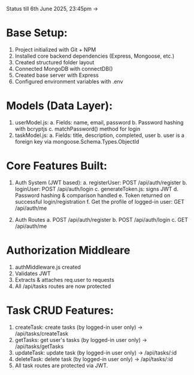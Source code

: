 Status till 6th June 2025, 23:45pm ->

# Base Setup:
1. Project initialized with Git + NPM
2. Installed core backend dependencies (Express, Mongoose, etc.)
3. Created structured folder layout
4. Connected MongoDB with connectDB()
5. Created base server with Express
6. Configured environment variables with .env

# Models (Data Layer):
1. userModel.js:
a. Fields: name, email, password
b. Password hashing with bcryptjs
c. matchPassword() method for login
2. taskModel.js:
a. Fields: title, description, completed, user
b. user is a foreign key via mongoose.Schema.Types.ObjectId

# Core Features Built:
1. Auth System (JWT based):
a. registerUser: POST /api/auth/register
b. loginUser: POST /api/auth/login
c. generateToken.js: signs JWT
d. Password hashing & comparison handled
e. Token returned on successful login/registration
f. Get the profile of logged-in user: GET /api/auth/me

2. Auth Routes
a. POST /api/auth/register
b. POST /api/auth/login
c. GET /api/auth/me

# Authorization Middleare
1. authMiddleware.js created
2. Validates JWT
3. Extracts & attaches req.user to requests
4. All /api/tasks routes are now protected

# Task CRUD Features:
1. createTask: create tasks (by logged-in user only) -> /api/tasks/createTask
2. getTasks: get user's tasks (by logged-in user only) -> /api/tasks/getTasks
3. updateTask: update task (by logged-in user only) -> /api/tasks/:id
4. deleteTask: delete task (by logged-in user only) -> /api/tasks/:id
5. All task routes are protected via JWT.
